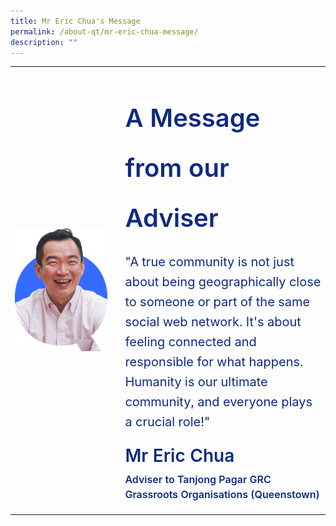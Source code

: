 ```yaml
---
title: Mr Eric Chua's Message
permalink: /about-qt/mr-eric-chua-message/
description: ""
---
```

<div class="container-website">
	<table style="width:100%">
		<tbody><tr>
		<td>
			<img style="object-fit:cover" src="/images/ABOUT%20QT/mr-eric-profile.png">
		</td>
		<td>
		<br>
		</td>
		<td style="width:65%">
			<p class="header margin-bottom">
				A Message from our Adviser
			</p>
			<p class="body margin-bottom">
				"A true community is not just about being geographically close to someone or part of the same social web network. It's about feeling connected and responsible for what happens. Humanity is our ultimate community, and everyone plays a crucial role!"
			</p>
			<p class="caption">
				Mr Eric Chua
			</p>
			<p class="caption-body">
				Adviser to Tanjong Pagar GRC<br>Grassroots Organisations (Queenstown)
			</p>
		</td>
	</tr>	
	</tbody></table>
</div>


<style>	
	.margin-bottom {
		margin-bottom: -6px
	}
	
	.header {
		font-size: 40px;
		font-weight: 600;
		line-height: 2;
		color: #102A80;
	}
	
	.body {
		font-size: 20px;
		line-height: 32px;
		font-weight: 400;
		color: #102A80;
	}
	
	.caption {
		font-size:28px;
		font-weight:600;
		line-height:32px;
		color:#102A80
	}
	
	.caption-body {
		font-size:16px;
		font-weight:600;
		line-height:24px;
		color:#102A80;
		margin-top:-18px;
	}
	
	.container-website {
		visibility: hidden;
	
		@media only screen and (min-width: 769px) {
			visibility: visible;
		}
	}
	
	.container-mobile {
		visibility: hidden;

		@media only screen and (max-width: 768px) {
			visibility: visible;
		}
	}
</style>